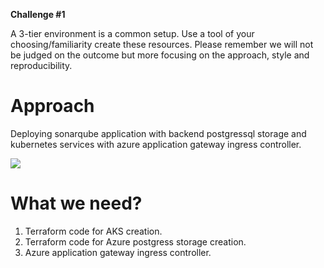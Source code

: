 **Challenge #1**

A 3-tier environment is a common setup. Use a tool of your
choosing/familiarity create these resources. Please remember we will not be
judged on the outcome but more focusing on the approach, style and
reproducibility.

# Approach

Deploying sonarqube application with backend postgressql storage and kubernetes services with azure application gateway ingress controller.

![](arch_proposed.jpeg)

# What we need?

1. Terraform code for AKS creation.
2. Terraform code for Azure postgress storage creation.
3. Azure application gateway ingress controller.
